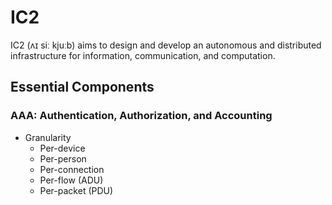 # IC2

IC2 (ʌɪ siː kjuːb) aims to design and develop an autonomous and distributed infrastructure for information, communication, and computation.


## Essential Components

### AAA: Authentication, Authorization, and Accounting

* Granularity
  * Per-device
  * Per-person
  * Per-connection
  * Per-flow (ADU)
  * Per-packet (PDU)

